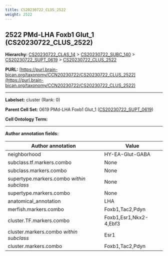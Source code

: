 ```yaml
---
title: CS20230722_CLUS_2522
weight: 2522
---
```

## 2522 PMd-LHA Foxb1 Glut_1 (CS20230722_CLUS_2522)
<b>Hierarchy: </b>
[CS20230722_CLAS_14](../CS20230722_CLAS_14) >
[CS20230722_SUBC_140](../CS20230722_SUBC_140) >
[CS20230722_SUPT_0619](../CS20230722_SUPT_0619) >
[CS20230722_CLUS_2522](../CS20230722_CLUS_2522)

**PURL:** [https://purl.brain-bican.org/taxonomy/CCN20230722/CS20230722_CLUS_2522](https://purl.brain-bican.org/taxonomy/CCN20230722/CS20230722_CLUS_2522)

---


**Labelset:** cluster (Rank: 0)

**Parent Cell Set:** 0619 PMd-LHA Foxb1 Glut_1 ([CS20230722_SUPT_0619](../CS20230722_SUPT_0619))



**Cell Ontology Term:** 

[MARKER GENES.]: #


---

[TRANSFERRED ANNOTATIONS.]: #


[AUTHOR ANNOTATION FIELDS.]: #


**Author annotation fields:**

| Author annotation | Value |
|-------------------|-------|
|neighborhood|HY-EA-Glut-GABA|
|subclass.tf.markers.combo|None|
|subclass.markers.combo|None|
|supertype.markers.combo _within subclass_|None|
|supertype.markers.combo|None|
|anatomical_annotation|LHA|
|merfish.markers.combo|Foxb1,Tac2,Pdyn|
|cluster.TF.markers.combo|Foxb1,Esr1,Nkx2-4,Ebf3|
|cluster.markers.combo _within subclass_|Esr1|
|cluster.markers.combo|Foxb1,Tac2,Pdyn|

